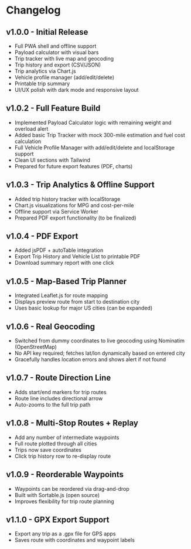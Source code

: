 # Changelog

## v1.0.0 - Initial Release
- Full PWA shell and offline support
- Payload calculator with visual bars
- Trip tracker with live map and geocoding
- Trip history and export (CSV/JSON)
- Trip analytics via Chart.js
- Vehicle profile manager (add/edit/delete)
- Printable trip summary
- UI/UX polish with dark mode and responsive layout


## v1.0.2 - Full Feature Build
- Implemented Payload Calculator logic with remaining weight and overload alert
- Added basic Trip Tracker with mock 300-mile estimation and fuel cost calculation
- Full Vehicle Profile Manager with add/edit/delete and localStorage support
- Clean UI sections with Tailwind
- Prepared for future export features (PDF, charts)


## v1.0.3 - Trip Analytics & Offline Support
- Added trip history tracker with localStorage
- Chart.js visualizations for MPG and cost-per-mile
- Offline support via Service Worker
- Prepared PDF export functionality (to be finalized)


## v1.0.4 - PDF Export
- Added jsPDF + autoTable integration
- Export Trip History and Vehicle List to printable PDF
- Download summary report with one click


## v1.0.5 - Map-Based Trip Planner
- Integrated Leaflet.js for route mapping
- Displays preview route from start to destination city
- Uses basic lookup for major US cities (can be expanded)


## v1.0.6 - Real Geocoding
- Switched from dummy coordinates to live geocoding using Nominatim (OpenStreetMap)
- No API key required; fetches lat/lon dynamically based on entered city
- Gracefully handles location errors and shows alert if not found


## v1.0.7 - Route Direction Line
- Adds start/end markers for trip routes
- Route line includes directional arrow
- Auto-zooms to the full trip path


## v1.0.8 - Multi-Stop Routes + Replay
- Add any number of intermediate waypoints
- Full route plotted through all cities
- Trips now save coordinates
- Click trip history row to re-display route


## v1.0.9 - Reorderable Waypoints
- Waypoints can be reordered via drag-and-drop
- Built with Sortable.js (open source)
- Improves flexibility for trip route planning


## v1.1.0 - GPX Export Support
- Export any trip as a .gpx file for GPS apps
- Saves route with coordinates and waypoint labels
